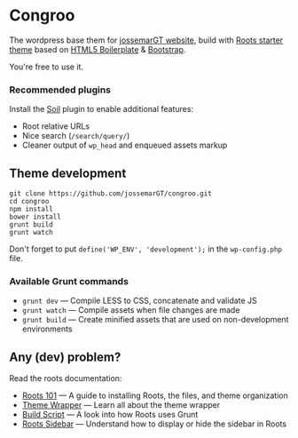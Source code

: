 # Congroo

The wordpress base them for [jossemarGT website](http://jossemargt.com), build with  [Roots starter theme](https://github.com/roots/roots) based on [HTML5 Boilerplate](http://html5boilerplate.com/) & [Bootstrap](http://getbootstrap.com/).

You're free to use it.

### Recommended plugins
Install the [Soil](https://github.com/roots/soil) plugin to enable additional features:

* Root relative URLs
* Nice search (`/search/query/`)
* Cleaner output of `wp_head` and enqueued assets markup

## Theme development
```
git clone https://github.com/jossemarGT/congroo.git
cd congroo
npm install
bower install
grunt build
grunt watch
```
Don't forget to put `define('WP_ENV', 'development');` in the `wp-config.php` file.

### Available Grunt commands

* `grunt dev` — Compile LESS to CSS, concatenate and validate JS
* `grunt watch` — Compile assets when file changes are made
* `grunt build` — Create minified assets that are used on non-development environments

## Any (dev) problem?
Read the roots documentation:

* [Roots 101](http://roots.io/roots-101/) — A guide to installing Roots, the files, and theme organization
* [Theme Wrapper](http://roots.io/an-introduction-to-the-roots-theme-wrapper/) — Learn all about the theme wrapper
* [Build Script](http://roots.io/using-grunt-for-wordpress-theme-development/) — A look into how Roots uses Grunt
* [Roots Sidebar](http://roots.io/the-roots-sidebar/) — Understand how to display or hide the sidebar in Roots
